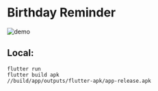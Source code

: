 # Birthday Reminder

![demo]("assets/demo.png")

## Local:
```
flutter run 
flutter build apk
//build/app/outputs/flutter-apk/app-release.apk
```
